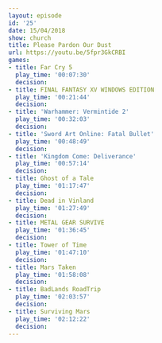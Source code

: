 ```yaml
---
layout: episode
id: '25'
date: 15/04/2018
show: church
title: Please Pardon Our Dust
url: https://youtu.be/5fpr3GkCRBI
games:
- title: Far Cry 5
  play_time: '00:07:30'
  decision: 
- title: FINAL FANTASY XV WINDOWS EDITION
  play_time: '00:21:44'
  decision: 
- title: 'Warhammer: Vermintide 2'
  play_time: '00:32:03'
  decision: 
- title: 'Sword Art Online: Fatal Bullet'
  play_time: '00:48:49'
  decision: 
- title: 'Kingdom Come: Deliverance'
  play_time: '00:57:14'
  decision: 
- title: Ghost of a Tale
  play_time: '01:17:47'
  decision: 
- title: Dead in Vinland
  play_time: '01:27:49'
  decision: 
- title: METAL GEAR SURVIVE
  play_time: '01:36:45'
  decision: 
- title: Tower of Time
  play_time: '01:47:10'
  decision: 
- title: Mars Taken
  play_time: '01:58:08'
  decision: 
- title: BadLands RoadTrip
  play_time: '02:03:57'
  decision: 
- title: Surviving Mars
  play_time: '02:12:22'
  decision: 
---
```

